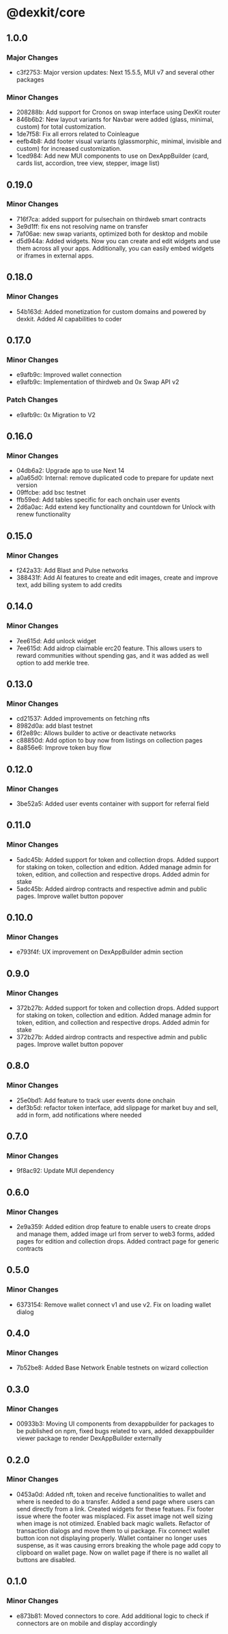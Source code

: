 # @dexkit/core

## 1.0.0

### Major Changes

- c3f2753: Major version updates: Next 15.5.5, MUI v7 and several other packages

### Minor Changes

- 208288b: Add support for Cronos on swap interface using DexKit router
- 846b6b2: New layout variants for Navbar were added (glass, minimal, custom) for total customization.
- 1de7f58: Fix all errors related to Coinleague
- eefb4b8: Add footer visual variants (glassmorphic, minimal, invisible and custom) for increased customization.
- 1ced984: Add new MUI components to use on DexAppBuilder (card, cards list, accordion, tree view, stepper, image list)

## 0.19.0

### Minor Changes

- 716f7ca: added support for pulsechain on thirdweb smart contracts
- 3e9d1ff: fix ens not resolving name on transfer
- 7af06ae: new swap variants, optimized both for desktop and mobile
- d5d944a: Added widgets. Now you can create and edit widgets and use them across all your apps. Additionally, you can easily embed widgets or iframes in external apps.

## 0.18.0

### Minor Changes

- 54b163d: Added monetization for custom domains and powered by dexkit. Added AI capabilities to coder

## 0.17.0

### Minor Changes

- e9afb9c: Improved wallet connection
- e9afb9c: Implementation of thirdweb and 0x Swap API v2

### Patch Changes

- e9afb9c: 0x Migration to V2

## 0.16.0

### Minor Changes

- 04db6a2: Upgrade app to use Next 14
- a0a65d0: Internal: remove duplicated code to prepare for update next version
- 09ffcbe: add bsc testnet
- ffb59ed: Add tables specific for each onchain user events
- 2d6a0ac: Add extend key functionality and countdown for Unlock with renew functionality

## 0.15.0

### Minor Changes

- f242a33: Add Blast and Pulse networks
- 388431f: Add AI features to create and edit images, create and improve text, add billing system to add credits

## 0.14.0

### Minor Changes

- 7ee615d: Add unlock widget
- 7ee615d: Add aidrop claimable erc20 feature. This allows users to reward communities without spending gas, and it was added as well option to add merkle tree.

## 0.13.0

### Minor Changes

- cd21537: Added improvements on fetching nfts
- 8982d0a: add blast testnet
- 6f2e89c: Allows builder to active or deactivate networks
- c88850d: Add option to buy now from listings on collection pages
- 8a856e6: Improve token buy flow

## 0.12.0

### Minor Changes

- 3be52a5: Added user events container with support for referral field

## 0.11.0

### Minor Changes

- 5adc45b: Added support for token and collection drops. Added support for staking on token, collection and edition. Added manage admin for token, edition, and collection and respective drops. Added admin for stake
- 5adc45b: Added airdrop contracts and respective admin and public pages. Improve wallet button popover

## 0.10.0

### Minor Changes

- e793f4f: UX improvement on DexAppBuilder admin section

## 0.9.0

### Minor Changes

- 372b27b: Added support for token and collection drops. Added support for staking on token, collection and edition. Added manage admin for token, edition, and collection and respective drops. Added admin for stake
- 372b27b: Added airdrop contracts and respective admin and public pages. Improve wallet button popover

## 0.8.0

### Minor Changes

- 25e0bd1: Add feature to track user events done onchain
- def3b5d: refactor token interface, add slippage for market buy and sell, add in form, add notifications where needed

## 0.7.0

### Minor Changes

- 9f8ac92: Update MUI dependency

## 0.6.0

### Minor Changes

- 2e9a359: Added edition drop feature to enable users to create drops and manage them, added image url from server to web3 forms, added pages for edition and collection drops. Added contract page for generic contracts

## 0.5.0

### Minor Changes

- 6373154: Remove wallet connect v1 and use v2. Fix on loading wallet dialog

## 0.4.0

### Minor Changes

- 7b52be8: Added Base Network
  Enable testnets on wizard collection

## 0.3.0

### Minor Changes

- 00933b3: Moving UI components from dexappbuilder for packages to be published on npm, fixed bugs related to vars, added dexappbuilder viewer package to render DexAppBuilder externally

## 0.2.0

### Minor Changes

- 0453a0d: Added nft, token and receive functionalities to wallet and where is needed to do a transfer.
  Added a send page where users can send directly from a link. Created widgets for these featues.
  Fix footer issue where the footer was misplaced.
  Fix asset image not well sizing when image is not otimized.
  Enabled back magic wallets.
  Refactor of transaction dialogs and move them to ui package.
  Fix connect wallet button icon not displaying properly.
  Wallet container no longer uses suspense, as it was causing errors breaking the whole page
  add copy to clipboard on wallet page.
  Now on wallet page if there is no wallet all buttons are disabled.

## 0.1.0

### Minor Changes

- e873b81: Moved connectors to core. Add additional logic to check if connectors are on mobile and display accordingly
